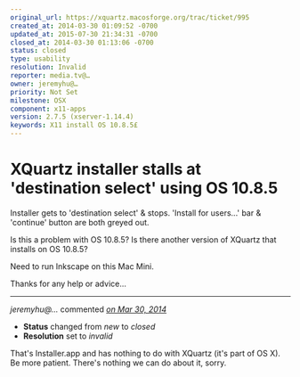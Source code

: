 ```yaml
---
original_url: https://xquartz.macosforge.org/trac/ticket/995
created_at: 2014-03-30 01:09:52 -0700
updated_at: 2015-07-30 21:34:31 -0700
closed_at: 2014-03-30 01:13:06 -0700
status: closed
type: usability
resolution: Invalid
reporter: media.tv@…
owner: jeremyhu@…
priority: Not Set
milestone: OSX
component: x11-apps
version: 2.7.5 (xserver-1.14.4)
keywords: X11 install OS 10.8.5£
---
```


XQuartz installer stalls at 'destination select' using OS 10.8.5
================================================================


Installer gets to 'destination select' & stops. 'Install for users...' bar & 'continue' button are both greyed out.

Is this a problem with OS 10.8.5? Is there another version of XQuartz that installs on OS 10.8.5?

Need to run Inkscape on this Mac Mini.

Thanks for any help or advice...



---

*jeremyhu@…* commented *[on Mar 30, 2014](https://xquartz.macosforge.org/trac/ticket/995#comment:1 "March 30, 2014 at 1:13 AM PDT")*

-   **Status** changed from *new* to *closed*
-   **Resolution** set to *invalid*

That's Installer.app and has nothing to do with XQuartz (it's part of OS X). Be more patient. There's nothing we can do about it, sorry.



